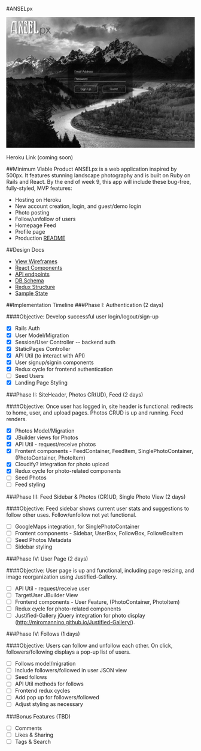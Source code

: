 #ANSELpx

![alt text](https://github.com/rossmorey/ANSELpx/blob/master/docs/wireframes/Login%20Design.png "Login Page Mock-up")

Heroku Link (coming soon)

##Minimum Viable Product
ANSELpx is a web application inspired by 500px.  It features stunning landscape photography and is built on Ruby on Rails and React.  By the end of week 9, this app will include these bug-free, fully-styled, MVP features:

- Hosting on Heroku
- New account creation, login, and guest/demo login
- Photo posting
- Follow/unfollow of users
- Homepage Feed
- Profile page
- Production [README](https://github.com/rossmorey/ANSELpx/blob/master/README.md)

##Design Docs
- [View Wireframes](https://github.com/rossmorey/ANSELpx/blob/master/docs/wireframes/)
- [React Components](https://github.com/rossmorey/ANSELpx/blob/master/docs/component-hierarchy.md)
- [API endpoints](https://github.com/rossmorey/ANSELpx/blob/master/docs/api-endpoints.md)
- [DB Schema](https://github.com/rossmorey/ANSELpx/blob/master/docs/schema.md)
- [Redux Structure](https://github.com/rossmorey/ANSELpx/blob/master/docs/redux-structure.md)
- [Sample State](https://github.com/rossmorey/ANSELpx/blob/master/docs/sample-state.md)

##Implementation Timeline
###Phase I: Authentication (2 days)

####Objective: Develop successful user login/logout/sign-up

- [x] Rails Auth
- [x] User Model/Migration
- [x] Session/User Controller -- backend auth
- [x] StaticPages Controller
- [x] API Util (to interact with API)
- [x] User signup/signin components
- [x] Redux cycle for frontend authentication
- [ ] Seed Users
- [x] Landing Page Styling

###Phase II: SiteHeader, Photos CR(UD), Feed (2 days)

####Objective: Once user has logged in, site header is functional: redirects to home, user, and upload pages.  Photos CRUD is up and running. Feed renders.

- [x] Photos Model/Migration
- [x] JBuilder views for Photos
- [x] API Util - request/receive photos
- [x] Frontent components - FeedContainer, FeedItem, SinglePhotoContainer, (PhotoContainer, PhotoItem)
- [x] Cloudify? integration for photo upload
- [x] Redux cycle for photo-related components
- [ ] Seed Photos
- [ ] Feed styling

###Phase III: Feed Sidebar & Photos (CR)UD, Single Photo View (2 days)

####Objective: Feed sidebar shows current user stats and suggestions to follow other uses.  Follow/unfollow not yet functional.

- [ ] GoogleMaps integration, for SinglePhotoContainer
- [ ] Frontent components - Sidebar, UserBox, FollowBox, FollowBoxItem
- [ ] Seed Photos Metadata
- [ ] Sidebar styling

###Phase IV: User Page (2 days)

####Objective: User page is up and functional, including page resizing, and image reorganization using Justified-Gallery.

- [ ] API Util - request/receive user
- [ ] TargetUser JBuilder View
- [ ] Frontend components - User Feature, (PhotoContainer, PhotoItem)
- [ ] Redux cycle for photo-related components
- [ ] Justified-Gallery jQuery integration for photo display (http://miromannino.github.io/Justified-Gallery/).

###Phase IV: Follows (1 days)

####Objective: Users can follow and unfollow each other.  On click, followers/following displays a pop-up list of users.

- [ ] Follows model/migration
- [ ] Include followers/followed in user JSON view
- [ ] Seed follows
- [ ] API Util methods for follows
- [ ] Frontend redux cycles
- [ ] Add pop up for followers/followed
- [ ] Adjust styling as necessary

###Bonus Features (TBD)
- [ ] Comments
- [ ] Likes & Sharing
- [ ] Tags & Search
